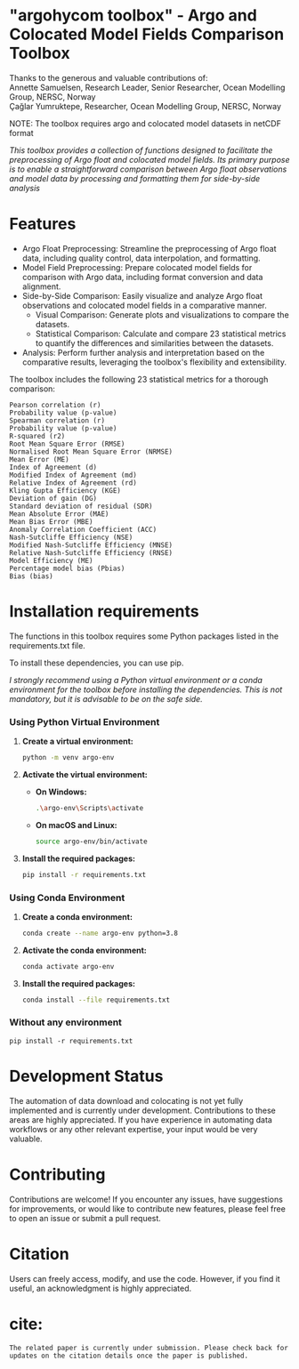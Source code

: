 # "argohycom toolbox" - Argo and Colocated Model Fields Comparison Toolbox


Thanks to the generous and valuable contributions of:  
Annette Samuelsen, Research Leader, Senior Researcher, Ocean Modelling Group, NERSC, Norway  
Çağlar Yumruktepe, Researcher, Ocean Modelling Group, NERSC, Norway


NOTE: The toolbox requires argo and colocated model datasets in netCDF format



*This toolbox provides a collection of functions designed to facilitate the preprocessing of Argo float and colocated model fields. Its primary purpose is to enable a straightforward comparison between Argo float observations and model data by processing and formatting them for side-by-side analysis*


# Features

* Argo Float Preprocessing: Streamline the preprocessing of Argo float data, including quality control, data interpolation, and formatting.
* Model Field Preprocessing: Prepare colocated model fields for comparison with Argo data, including format conversion and data alignment.
* Side-by-Side Comparison: Easily visualize and analyze Argo float observations and colocated model fields in a comparative manner.
	* Visual Comparison: Generate plots and visualizations to compare the datasets.
	* Statistical Comparison: Calculate and compare 23 statistical metrics to quantify the differences and similarities between the datasets.
* Analysis: Perform further analysis and interpretation based on the comparative results, leveraging the toolbox's flexibility and extensibility.
    

The toolbox includes the following 23 statistical metrics for a thorough comparison:
    

```
Pearson correlation (r)
Probability value (p-value)
Spearman correlation (r)
Probability value (p-value)
R-squared (r2)
Root Mean Square Error (RMSE)
Normalised Root Mean Square Error (NRMSE)
Mean Error (ME)
Index of Agreement (d)
Modified Index of Agreement (md)
Relative Index of Agreement (rd)
Kling Gupta Efficiency (KGE)
Deviation of gain (DG)
Standard deviation of residual (SDR)
Mean Absolute Error (MAE)
Mean Bias Error (MBE)
Anomaly Correlation Coefficient (ACC)
Nash-Sutcliffe Efficiency (NSE)
Modified Nash-Sutcliffe Efficiency (MNSE)
Relative Nash-Sutcliffe Efficiency (RNSE)
Model Efficiency (ME)
Percentage model bias (Pbias)
Bias (bias)

```

# Installation requirements

The functions in this toolbox requires some Python packages listed in the requirements.txt file.

To install these dependencies, you can use pip.

*I strongly recommend using a Python virtual environment or a conda environment for the toolbox before installing the dependencies. This is not mandatory, but it is advisable to be on the safe side.*


### Using Python Virtual Environment

1. **Create a virtual environment:**
   ```bash
   python -m venv argo-env
   ```

2. **Activate the virtual environment:**

   - **On Windows:**
     ```bash
     .\argo-env\Scripts\activate
     ```

   - **On macOS and Linux:**
     ```bash
     source argo-env/bin/activate
     ```

3. **Install the required packages:**
   ```bash
   pip install -r requirements.txt
   ```

### Using Conda Environment

1. **Create a conda environment:**
   ```bash
   conda create --name argo-env python=3.8
   ```

2. **Activate the conda environment:**
   ```bash
   conda activate argo-env
   ```

3. **Install the required packages:**
   ```bash
   conda install --file requirements.txt
   ```
### Without any environment

```
pip install -r requirements.txt

```


# Development Status

The automation of data download and colocating is not yet fully implemented and is currently under development. Contributions to these areas are highly appreciated. If you have experience in automating data workflows or any other relevant expertise, your input would be very valuable.


# Contributing

Contributions are welcome! If you encounter any issues, have suggestions for improvements, or would like to contribute new features, please feel free to open an issue or submit a pull request. 


# Citation

Users can freely access, modify, and use the code. However, if you find it useful, an acknowledgment is highly appreciated.

# cite:
```
The related paper is currently under submission. Please check back for updates on the citation details once the paper is published.
```

